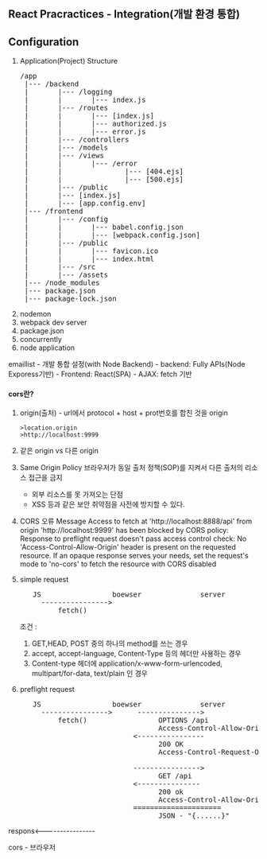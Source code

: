 ## React Pracractices - Integration(개발 환경 통합)

## Configuration
1. Application(Project) Structure
   <pre>
   /app
    |--- /backend
    |       |--- /logging
    |       |       |--- index.js
    |       |--- /routes
    |       |       |--- [index.js]
    |       |       |--- authorized.js
    |       |       |--- error.js
    |       |--- /controllers
    |       |--- /models
    |       |--- /views
    |       |       |--- /error
    |       |               |--- [404.ejs]
    |       |               |--- [500.ejs]
    |       |--- /public
    |       |--- [index.js]
    |       |--- [app.config.env]    
    |--- /frontend
    |       |--- /config
    |       |       |--- babel.config.json
    |       |       |--- [webpack.config.json]
    |       |--- /public
    |       |       |--- favicon.ico
    |       |       |--- index.html
    |       |--- /src
    |       |--- /assets
    |--- /node_modules
    |--- package.json
    |--- package-lock.json
   </pre>
2. nodemon
3. webpack dev server
4. package.json
5. concurrently
6. node application

emaillist
    - 개발 통합 설정(with Node Backend)
    - backend: Fully APIs(Node Exporess기반)
    - Frontend: React(SPA)
    - AJAX: fetch 기반


#### cors란?
1. origin(출처) - url에서 protocol + host + prot번호를 합친 것을 origin
   ```
   >location.origin 
   >http://localhost:9999

2. 같은 origin vs 다른 origin
3. Same Origin Policy
   브라우저가 동일 출처 정책(SOP)를 지켜서 다른 출처의 리소스 접근을 금지
   - 외부 리소스를 못 가져오는 단점 
   - XSS 등과 같은 보안 취약점을 사전에 방지할 수 있다.

4. CORS
오류 Message
Access to fetch at 'http://localhost:8888/api' from origin 'http://localhost:9999' has been blocked by CORS policy: Response to preflight request doesn't pass access control check: No 'Access-Control-Allow-Origin' header is present on the requested resource. If an opaque response serves your needs, set the request's mode to 'no-cors' to fetch the resource with CORS disabled

1. simple request
   <pre>
      JS                 boewser              server
        ---------------->
            fetch()
   </pre>
   조건 : 
   1) GET,HEAD, POST 중의 하나의 method를 쓰는 경우
   2) accept, accept-language, Content-Type 등의 헤더만 사용하는 경우
   3) Content-type 헤더에 application/x-www-form-urlencoded, multipart/for-data, text/plain 인 경우

2. preflight request
   <pre>
      JS                 boewser              server
        ---------------->      --------------->
            fetch()                 OPTIONS /api
                                    Access-Control-Allow-Origin : GET
                              <----------------
                                    200 OK
                                    Access-Control-Request-Origin : 'http://localhost:9999'

                              ---------------->
                                    GET /api
                              <---------------
                                    200 ok
                                    Access-Control-Allow-Origin
                              =====================
                                    JSON - "{......}"
respons<----------------                                    
   </pre>

cors - 브라우저 